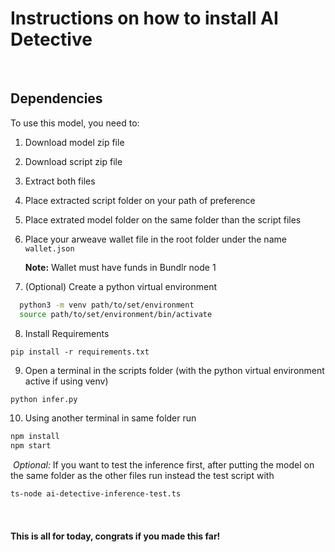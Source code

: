 # Instructions on how to install AI Detective
​
## Dependencies

To use this model, you need to:
​
1. Download model zip file
​
2. Download script zip file
​
3. Extract both files
​
4. Place extracted script folder on your path of preference
​
5. Place extrated model folder on the same folder than the script files
​
6. Place your arweave wallet file in the root folder under the name `wallet.json`

    **Note:** Wallet must have funds in Bundlr node 1
​
7. (Optional) Create a python virtual environment

```sh
  python3 -m venv path/to/set/environment
  source path/to/set/environment/bin/activate
```

8. Install Requirements

```
pip install -r requirements.txt
```

9. Open a terminal in the scripts folder (with the python virtual environment active if using venv)

```sh
python infer.py
```

10. Using another terminal in same folder run

```sh
npm install
npm start
```
​
*Optional:* If you want to test the inference first, after putting the model on the same folder as the other files run instead the test script with
​
```sh
ts-node ai-detective-inference-test.ts
```
​
#### This is all for today, congrats if you made this far!

